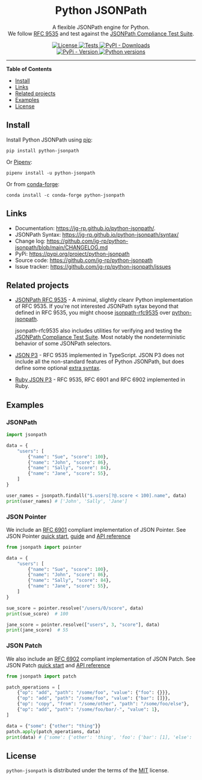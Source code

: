 <h1 align="center">Python JSONPath</h1>

<p align="center">
A flexible JSONPath engine for Python.
<br>
We follow <a href="https://datatracker.ietf.org/doc/html/rfc9535">RFC 9535</a> and test against the <a href="https://github.com/jsonpath-standard/jsonpath-compliance-test-suite">JSONPath Compliance Test Suite</a>.
</p>

<p align="center">
  <a href="https://github.com/jg-rp/python-jsonpath/blob/main/LICENSE.txt">
    <img src="https://img.shields.io/pypi/l/python-jsonpath?style=flat-square" alt="License">
  </a>
  <a href="https://github.com/jg-rp/python-jsonpath/actions">
    <img src="https://img.shields.io/github/actions/workflow/status/jg-rp/python-jsonpath/tests.yaml?branch=main&label=tests&style=flat-square" alt="Tests">
  </a>
  <a href="https://pypi.org/project/python-jsonpath">
    <img alt="PyPI - Downloads" src="https://img.shields.io/pypi/dm/python-jsonpath?style=flat-square">
  </a>
  <br>
  <a href="https://pypi.org/project/python-jsonpath">
    <img src="https://img.shields.io/pypi/v/python-jsonpath.svg?style=flat-square" alt="PyPi - Version">
  </a>
  <a href="https://pypi.org/project/python-jsonpath">
    <img src="https://img.shields.io/pypi/pyversions/python-jsonpath.svg?style=flat-square" alt="Python versions">
  </a>
</p>

---

**Table of Contents**

- [Install](#install)
- [Links](#links)
- [Related projects](#related-projects)
- [Examples](#examples)
- [License](#license)

## Install

Install Python JSONPath using [pip](https://pip.pypa.io/en/stable/getting-started/):

```
pip install python-jsonpath
```

Or [Pipenv](https://pipenv.pypa.io/en/latest/):

```
pipenv install -u python-jsonpath
```

Or from [conda-forge](https://anaconda.org/conda-forge/python-jsonpath):

```
conda install -c conda-forge python-jsonpath
```

## Links

- Documentation: https://jg-rp.github.io/python-jsonpath/.
- JSONPath Syntax: https://jg-rp.github.io/python-jsonpath/syntax/
- Change log: https://github.com/jg-rp/python-jsonpath/blob/main/CHANGELOG.md
- PyPi: https://pypi.org/project/python-jsonpath
- Source code: https://github.com/jg-rp/python-jsonpath
- Issue tracker: https://github.com/jg-rp/python-jsonpath/issues

## Related projects

- [JSONPath RFC 9535](https://github.com/jg-rp/python-jsonpath-rfc9535) - A minimal, slightly cleanr Python implementation of RFC 9535. If you're not interested JSONPath sytax beyond that defined in RFC 9535, you might choose [jsonpath-rfc9535](https://pypi.org/project/jsonpath-rfc9535/) over [python-jsonpath](https://pypi.org/project/python-jsonpath/).

  jsonpath-rfc9535 also includes utilities for verifying and testing the [JSONPath Compliance Test Suite](https://github.com/jsonpath-standard/jsonpath-compliance-test-suite). Most notably the nondeterministic behavior of some JSONPath selectors.

- [JSON P3](https://github.com/jg-rp/json-p3) - RFC 9535 implemented in TypeScript. JSON P3 does not include all the non-standard features of Python JSONPath, but does define some optional [extra syntax](https://jg-rp.github.io/json-p3/guides/jsonpath-extra).

- [Ruby JSON P3](https://github.com/jg-rp/ruby-json-p3) - RFC 9535, RFC 6901 and RFC 6902 implemented in Ruby.

## Examples

### JSONPath

```python
import jsonpath

data = {
    "users": [
        {"name": "Sue", "score": 100},
        {"name": "John", "score": 86},
        {"name": "Sally", "score": 84},
        {"name": "Jane", "score": 55},
    ]
}

user_names = jsonpath.findall("$.users[?@.score < 100].name", data)
print(user_names) # ['John', 'Sally', 'Jane']
```

### JSON Pointer

We include an [RFC 6901](https://datatracker.ietf.org/doc/html/rfc6901) compliant implementation of JSON Pointer. See JSON Pointer [quick start](https://jg-rp.github.io/python-jsonpath/quickstart/#pointerresolvepointer-data), [guide](https://jg-rp.github.io/python-jsonpath/pointers/) and [API reference](https://jg-rp.github.io/python-jsonpath/api/#jsonpath.JSONPointer)

```python
from jsonpath import pointer

data = {
    "users": [
        {"name": "Sue", "score": 100},
        {"name": "John", "score": 86},
        {"name": "Sally", "score": 84},
        {"name": "Jane", "score": 55},
    ]
}

sue_score = pointer.resolve("/users/0/score", data)
print(sue_score)  # 100

jane_score = pointer.resolve(["users", 3, "score"], data)
print(jane_score)  # 55
```

### JSON Patch

We also include an [RFC 6902](https://datatracker.ietf.org/doc/html/rfc6902) compliant implementation of JSON Patch. See JSON Patch [quick start](https://jg-rp.github.io/python-jsonpath/quickstart/#patchapplypatch-data) and [API reference](https://jg-rp.github.io/python-jsonpath/api/#jsonpath.JSONPatch)

```python
from jsonpath import patch

patch_operations = [
    {"op": "add", "path": "/some/foo", "value": {"foo": {}}},
    {"op": "add", "path": "/some/foo", "value": {"bar": []}},
    {"op": "copy", "from": "/some/other", "path": "/some/foo/else"},
    {"op": "add", "path": "/some/foo/bar/-", "value": 1},
]

data = {"some": {"other": "thing"}}
patch.apply(patch_operations, data)
print(data) # {'some': {'other': 'thing', 'foo': {'bar': [1], 'else': 'thing'}}}

```

## License

`python-jsonpath` is distributed under the terms of the [MIT](https://spdx.org/licenses/MIT.html) license.
